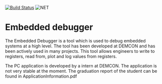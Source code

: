 
[![Build Status](https://travis-ci.org/DEMCON/EmbeddedDebugger.svg?branch=master)](https://travis-ci.org/DEMCON/EmbeddedDebugger)
![NET](https://github.com/DEMCON/EmbeddedDebugger/workflows/NET/badge.svg)
# Embedded debugger

The Embedded Debugger is a tool which is used to debug embedded
systems at a high level. The tool has been developed at DEMCON and has been actively
used in many projects. This tool allows engineers to write to registers, read from, plot
and log values from registers. 

The PC application is developed by a intern at DEMCON. The application is not very stable at the moment.
The graduation report of the student can be found in ApplicationInformation.pdf
